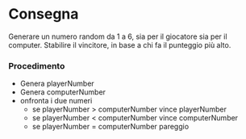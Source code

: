 # Consegna
Generare un numero random da 1 a 6, sia per il giocatore sia per il computer.
Stabilire il vincitore, in base a chi fa il punteggio più alto.

### Procedimento
- Genera playerNumber
- Genera computerNumber
- onfronta i due numeri
    - se playerNumber > computerNumber vince playerNumber
    - se playerNumber < computerNumber vince computerNumber
    - se playerNumber = computerNumber pareggio
    